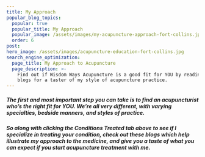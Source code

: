 ```yaml
---
title: My Approach
popular_blog_topics:
  popular: true
  popular_title: My Approach
  popular_image: /assets/images/my-acupuncture-approach-fort-collins.jpg
  order: 6
post:
hero_image: /assets/images/acupuncture-education-fort-collins.jpg
search_engine_optimization:
  page_title: My Approach to Acupuncture
  page_description: >-
    Find out if Wisdom Ways Acupuncture is a good fit for YOU by reading these
    blogs for a taster of my style of acupuncture practice.
---
```


##### The first and most important step you can take is to find an acupuncturist who’s the right fit for YOU. We’re all very different, with varying specialties, bedside manners, and styles of practice.

##### So along with clicking the Conditions Treated tab above to see if I specialize in treating your condition, check out these blogs which help illustrate my approach to the medicine, and give you a taste of what you can expect if you start acupuncture treatment with me.